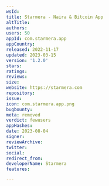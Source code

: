```yaml
---
wsId: 
title: Starmera - Naira & Bitcoin App
altTitle: 
authors: 
users: 50
appId: com.starmera.app
appCountry: 
released: 2022-11-17
updated: 2023-03-15
version: '1.2.0'
stars: 
ratings: 
reviews: 
size: 
website: https://starmera.com
repository: 
issue: 
icon: com.starmera.app.png
bugbounty: 
meta: removed
verdict: fewusers
appHashes: 
date: 2023-08-04
signer: 
reviewArchive: 
twitter: 
social: 
redirect_from: 
developerName: Starmera
features: 

---
```


